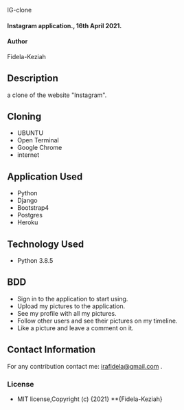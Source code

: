  IG-clone

#### Instagram application., 16th April 2021.

#### Author

Fidela-Keziah

## Description

a clone of the website "Instagram".

## Cloning

* UBUNTU
* Open Terminal
* Google Chrome
* internet


## Application Used

* Python
* Django
* Bootstrap4
* Postgres
* Heroku

## Technology Used

* Python 3.8.5

## BDD

* Sign in to the application to start using.
* Upload my pictures to the application.
* See my profile with all my pictures.
* Follow other users and see their pictures on my timeline.
* Like a picture and leave a comment on it.


## Contact Information

 For any contribution contact me: irafidela@gmail.com .

### License

* MIT license,Copyright (c) {2021} **{Fidela-Keziah}